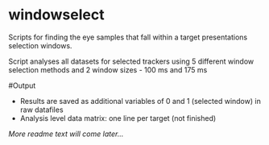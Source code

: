 windowselect
============

Scripts for finding the eye samples that fall within a target presentations selection windows.

Script analyses all datasets for selected trackers using 5 different window selection methods and 2 window sizes - 100 ms and 175 ms

#Output
* Results are saved as additional variables of 0 and 1 (selected window) in raw datafiles
* Analysis level data matrix: one line per target (not finished)

*More readme text will come later...*
